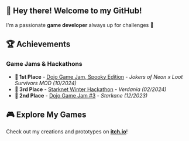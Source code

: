 ## 👋 Hey there! Welcome to my GitHub!

I'm a passionate **game developer** always up for challenges 🚀

## 🏆 Achievements  
### Game Jams & Hackathons  
- **🥇 1st Place** - [Dojo Game Jam, Spooky Edition](https://github.com/caravana-studio/jokers-ls-mod-client) - *Jokers of Neon x Loot Survivors MOD* *(10/2024)*  
- **🥉 3rd Place** - [Starknet Winter Hackathon](https://github.com/amegakure-studio/verdania-unity) - *Verdania* *(02/2024)*
- **🥈 2nd Place** - [Dojo Game Jam #3](https://github.com/amegakure-studio/starkane-gameJam-unity) - *Starkane* *(12/2023)*  

## 🎮 Explore My Games  
Check out my creations and prototypes on **[itch.io](https://itch.io/profile/brendamareco)**!  
